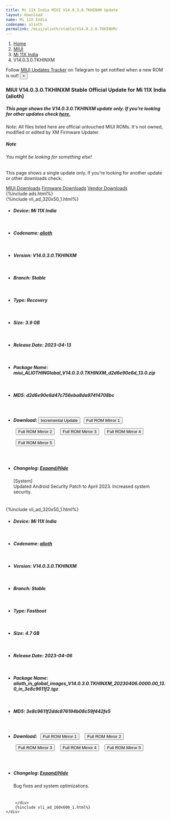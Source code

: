 ```yaml
---
title: Mi 11X India MIUI V14.0.3.0.TKHINXM Update
layout: download
name: Mi 11X India
codename: alioth
permalink: /miui/alioth/stable/V14.0.3.0.TKHINXM/
---
```

<nav aria-label="breadcrumb">
    <ol class="breadcrumb">
        <li class="breadcrumb-item"><a href="/">Home</a></li>
        <li class="breadcrumb-item"><a href="/miui/">MIUI</a></li>
        <li class="breadcrumb-item"><a href="/miui/alioth/">Mi 11X India</a></li>
        <li class="breadcrumb-item active" aria-current="page">V14.0.3.0.TKHINXM</li>
    </ol>
</nav>
<div class="alert alert-primary alert-dismissible fade show" role="alert">
    Follow <a href="https://t.me/MIUIUpdatesTracker" class="alert-link">MIUI Updates Tracker</a> on Telegram to get
    notified when a new ROM is out!
    <button type="button" class="close" data-dismiss="alert" aria-label="Close">
        <span aria-hidden="true">&times;</span>
    </button>
</div>
<div class="col-12 mx-auto">
    <h3 class="title bg-light p-2 rounded">MIUI V14.0.3.0.TKHINXM Stable Official Update for Mi 11X India (alioth)</h3>
    <h5>This page shows the V14.0.3.0.TKHINXM update only. If you're looking for other updates check
        <a href="/miui/alioth/">here.</a></h5>
    <p><i>Note: </i>All files listed here are official untouched MIUI ROMs.
        It's not owned, modified or edited by XM Firmware Updater.</p>
    <div class="card">
        <div class="card-body">
            <h5 class="card-title">Note</h5>
            <h6 class="card-subtitle mb-2 text-muted">You might be looking for something else!</h6>
            <p class="card-text">This page shows a single update only.
                If you're looking for another update or other downloads check:</p>
            <a href="/miui/" class="card-link">MIUI Downloads</a>
            <a href="/firmware/" class="card-link">Firmware Downloads</a>
            <a href="/vendor/" class="card-link">Vendor Downloads</a>
        </div>
    </div>
    {%include ads.html%}
    <div class="row justify-content-center">
        <div class="col-10" id="downloads">
                    <div class="card card-body">
            {%include vli_ad_320x50_1.html%}
            <ul class="list-unstyled">
                <li style="padding-bottom: 10px;">
                    <h5><b>Device: </b>Mi 11X India</h5>
                </li>
                <li style="padding-bottom: 10px;">
                    <h5><b>Codename: </b> <a href="/miui/alioth/" target="_blank">alioth</a> </h5>
                </li>
                <li style="padding-bottom: 10px;">
                    <h5><b>Version: </b>V14.0.3.0.TKHINXM</h5>
                </li>
                <li style="padding-bottom: 10px;">
                    <h5><b>Branch: </b>Stable</h5>
                </li>
                <li style="padding-bottom: 10px;">
                    <h5><b>Type: </b>Recovery</h5>
                </li>
                <li style="padding-bottom: 10px;">
                    <h5><b>Size: </b>3.9 GB</h5>
                </li>
                <li style="padding-bottom: 10px;">
                    <h5><b>Release Date: </b>2023-04-13</h5>
                </li>
                <li style="padding-bottom: 10px;">
                    <h5><b>Package Name: </b><span id="filename" class="text-dark">miui_ALIOTHINGlobal_V14.0.3.0.TKHINXM_d2d6e90e6d_13.0.zip</span></h5>
                </li>
                <li style="padding-bottom: 10px;">
                    <h5><b>MD5: </b><span id="md5" class="text-muted">d2d6e90e6d47c756eba8da97414708bc</span></h5>
                </li>
                <li style="padding-bottom: 10px;">
                    <h5><b>Download: </b><button type="button" id="incremental_download" class="btn btn-warning" onclick="window.open('https://bigota.d.miui.com/V14.0.3.0.TKHINXM/miui-blockota-alioth_in_global-V14.0.2.0.TKHINXM-V14.0.3.0.TKHINXM-ea2361dfa1-13.0.zip', '_blank');"><i class="fa fa-download"></i> Incremental Update</button> <button type="button" id="download" class="btn btn-primary" style="margin: 7px;" onclick="window.open('https://cdnorg.d.miui.com/V14.0.3.0.TKHINXM/miui_ALIOTHINGlobal_V14.0.3.0.TKHINXM_d2d6e90e6d_13.0.zip', '_blank');"><i class="fa fa-download"></i> Full ROM Mirror 1</button> <button type="button" id="download" class="btn btn-primary" style="margin: 7px;" onclick="window.open('https://bkt-sgp-miui-ota-update-alisgp.oss-ap-southeast-1.aliyuncs.com/V14.0.3.0.TKHINXM/miui_ALIOTHINGlobal_V14.0.3.0.TKHINXM_d2d6e90e6d_13.0.zip', '_blank');"><i class="fa fa-download"></i> Full ROM Mirror 2</button> <button type="button" id="download" class="btn btn-primary" style="margin: 7px;" onclick="window.open('https://bn.d.miui.com/V14.0.3.0.TKHINXM/miui_ALIOTHINGlobal_V14.0.3.0.TKHINXM_d2d6e90e6d_13.0.zip', '_blank');"><i class="fa fa-download"></i> Full ROM Mirror 3</button> <button type="button" id="download" class="btn btn-primary" style="margin: 7px;" onclick="window.open('https://bigota.d.miui.com/V14.0.3.0.TKHINXM/miui_ALIOTHINGlobal_V14.0.3.0.TKHINXM_d2d6e90e6d_13.0.zip', '_blank');"><i class="fa fa-download"></i> Full ROM Mirror 4</button> <button type="button" id="download" class="btn btn-primary" style="margin: 7px;" onclick="window.open('https://hugeota.d.miui.com/V14.0.3.0.TKHINXM/miui_ALIOTHINGlobal_V14.0.3.0.TKHINXM_d2d6e90e6d_13.0.zip', '_blank');"><i class="fa fa-download"></i> Full ROM Mirror 5</button></h5>
                </li>
                <li style="padding-bottom: 10px;">
                    <h5><b>Changelog: </b><a href="#alioth_1_changelog" data-toggle="collapse" role="button"
                            aria-expanded="false" aria-controls="alioth_1_changelog"> <i class="fa fa-arrow-down"
                                aria-hidden="true"></i> Expand/Hide</a></h5>
                    <div class="collapse" id="alioth_1_changelog">
                        <p id="changelog_text">[System]<br>Updated Android Security Patch to April 2023. Increased system security.</p>
                    </div>
                </li>
            </ul>
        </div>
        <div class="card card-body">
            {%include vli_ad_320x50_1.html%}
            <ul class="list-unstyled">
                <li style="padding-bottom: 10px;">
                    <h5><b>Device: </b>Mi 11X India</h5>
                </li>
                <li style="padding-bottom: 10px;">
                    <h5><b>Codename: </b> <a href="/miui/alioth/" target="_blank">alioth</a> </h5>
                </li>
                <li style="padding-bottom: 10px;">
                    <h5><b>Version: </b>V14.0.3.0.TKHINXM</h5>
                </li>
                <li style="padding-bottom: 10px;">
                    <h5><b>Branch: </b>Stable</h5>
                </li>
                <li style="padding-bottom: 10px;">
                    <h5><b>Type: </b>Fastboot</h5>
                </li>
                <li style="padding-bottom: 10px;">
                    <h5><b>Size: </b>4.7 GB</h5>
                </li>
                <li style="padding-bottom: 10px;">
                    <h5><b>Release Date: </b>2023-04-06</h5>
                </li>
                <li style="padding-bottom: 10px;">
                    <h5><b>Package Name: </b><span id="filename" class="text-dark">alioth_in_global_images_V14.0.3.0.TKHINXM_20230406.0000.00_13.0_in_3e8c9611f2.tgz</span></h5>
                </li>
                <li style="padding-bottom: 10px;">
                    <h5><b>MD5: </b><span id="md5" class="text-muted">3e8c9611f2ddc876194b08c59f442fe5</span></h5>
                </li>
                <li style="padding-bottom: 10px;">
                    <h5><b>Download: </b> <button type="button" id="download" class="btn btn-primary" style="margin: 7px;" onclick="window.open('https://cdnorg.d.miui.com/V14.0.3.0.TKHINXM/alioth_in_global_images_V14.0.3.0.TKHINXM_20230406.0000.00_13.0_in_3e8c9611f2.tgz', '_blank');"><i class="fa fa-download"></i> Full ROM Mirror 1</button> <button type="button" id="download" class="btn btn-primary" style="margin: 7px;" onclick="window.open('https://bkt-sgp-miui-ota-update-alisgp.oss-ap-southeast-1.aliyuncs.com/V14.0.3.0.TKHINXM/alioth_in_global_images_V14.0.3.0.TKHINXM_20230406.0000.00_13.0_in_3e8c9611f2.tgz', '_blank');"><i class="fa fa-download"></i> Full ROM Mirror 2</button> <button type="button" id="download" class="btn btn-primary" style="margin: 7px;" onclick="window.open('https://bn.d.miui.com/V14.0.3.0.TKHINXM/alioth_in_global_images_V14.0.3.0.TKHINXM_20230406.0000.00_13.0_in_3e8c9611f2.tgz', '_blank');"><i class="fa fa-download"></i> Full ROM Mirror 3</button> <button type="button" id="download" class="btn btn-primary" style="margin: 7px;" onclick="window.open('https://bigota.d.miui.com/V14.0.3.0.TKHINXM/alioth_in_global_images_V14.0.3.0.TKHINXM_20230406.0000.00_13.0_in_3e8c9611f2.tgz', '_blank');"><i class="fa fa-download"></i> Full ROM Mirror 4</button> <button type="button" id="download" class="btn btn-primary" style="margin: 7px;" onclick="window.open('https://hugeota.d.miui.com/V14.0.3.0.TKHINXM/alioth_in_global_images_V14.0.3.0.TKHINXM_20230406.0000.00_13.0_in_3e8c9611f2.tgz', '_blank');"><i class="fa fa-download"></i> Full ROM Mirror 5</button></h5>
                </li>
                <li style="padding-bottom: 10px;">
                    <h5><b>Changelog: </b><a href="#alioth_2_changelog" data-toggle="collapse" role="button"
                            aria-expanded="false" aria-controls="alioth_2_changelog"> <i class="fa fa-arrow-down"
                                aria-hidden="true"></i> Expand/Hide</a></h5>
                    <div class="collapse" id="alioth_2_changelog">
                        <p id="changelog_text">Bug fixes and system optimizations.</p>
                    </div>
                </li>
            </ul>
        </div>

        </div>
        {%include vli_ad_160x600_1.html%}
    </div>
</div>
